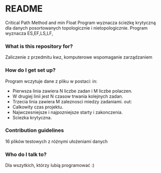 # README #

Critical Path Method and min Float
Program wyznacza ścieżkę krytyczną dla danych posortowanych topologicznie i nietopologicznie.
Program wyznacza ES,EF,LS,LF, 

### What is this repository for? ###

Zaliczenie z przedmitu kwz, komputerowe wspomaganie zarządzaniem

### How do I get set up? ###

Program wczytuje dane z pliku w postaci:
in:
- Pierwsza linia zawiera N liczbe zadan i M liczbe polaczen.
- W drugiej linii jest N czasow trwania kolejnych zadan.
- Trzecia linia zawiera M zaleznosci miedzy zadaniami.
out:
- Calkowity czas projektu.
- Najwczesniejsze i najpozniejsze starty i zakonczenia.
- Sciezka krytyczna.

### Contribution guidelines ###

16 plików testowych z różnymi ułożeniami danych

### Who do I talk to? ###

Dla wszytkich, którzy lubią programować :)
